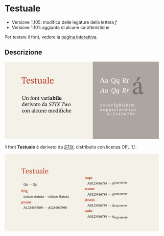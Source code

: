 # Testuale
- Versione 1.105: modifica delle legature della lettera _f_
- Versione 1.101: aggiunta di alcune caratteristiche

Per testare il font, vedere la [pagina interattiva](https://m-casanova.github.io/Testuale/).

## Descrizione
![image](images/Testuale_1.jpg)

Il font **Testuale** è derivato da _[STIX](https://github.com/stipub/stixfonts)_, distribuito con licenza OFL 1.1.

![image](images/Testuale_2.jpg)
